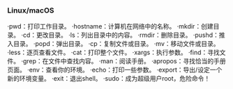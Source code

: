 ### Linux/macOS
·pwd：打印工作目录。
·hostname：计算机在网络中的名称。
·mkdir：创建目录。
·cd：更改目录。
·ls：列出目录中的内容。
·rmdir：删除目录。
·pushd：推入目录。
·popd：弹出目录。
·cp：复制文件或目录。
·mv：移动文件或目录。
·less：逐页查看文件。
·cat：打印整个文件。
·xargs：执行参数。
·find：寻找文件。
·grep：在文件中查找内容。
·man：阅读手册。
·apropos：寻找恰当的手册页面。
·env：查看你的环境。
·echo：打印一些参数。
·export：导出/设定一个新的环境变量。
·exit：退出shell。
·sudo：成为超级用户root，危险命令！